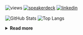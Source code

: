 ![views](https://komarev.com/ghpvc/?username=chck&color=blueviolet)
[![speakerdeck](https://img.shields.io/badge/Speaker_Deck-chck-8a2be2?style=flat-square&logo=speaker-deck)](https://speakerdeck.com/chck)
[![linkedin](https://img.shields.io/badge/LinkedIn-chck-8a2be2?style=flat-square&logo=linkedin)](https://www.linkedin.com/in/chck/)

<p align="left"> 
  <img alt="GitHub Stats" align="center" height="150" src="https://github-readme-stats-nine-umber-51.vercel.app/api?username=chck&count_private=true&show_icons=true&hide_title=true&theme=buefy" />
  <img alt="Top Langs" align="center" height="150" src="https://github-readme-stats-nine-umber-51.vercel.app/api/top-langs/?username=chck&layout=compact&count_private=true&show_icons=true&hide_title=true&theme=buefy" />
</p>

<details>
  <summary><b>Read more</b></summary>
  <br>

  <!--START_SECTION:waka-->
**🐱 My GitHub Data** 

> 📦 82.6 kB Used in GitHub's Storage 
 > 
> 🏆 482 Contributions in the Year 2024
 > 
> 💼 Opted to Hire
 > 
> 📜 133 Public Repositories 
 > 
> 🔑 22 Private Repositories 
 > 
**I'm a Night 🦉** 

```text
🌞 Morning                862 commits         ███░░░░░░░░░░░░░░░░░░░░░░   13.17 % 
🌆 Daytime                2101 commits        ████████░░░░░░░░░░░░░░░░░   32.11 % 
🌃 Evening                1918 commits        ███████░░░░░░░░░░░░░░░░░░   29.31 % 
🌙 Night                  1663 commits        ██████░░░░░░░░░░░░░░░░░░░   25.41 % 
```
📅 **I'm Most Productive on Thursday** 

```text
Monday                   1292 commits        █████░░░░░░░░░░░░░░░░░░░░   19.74 % 
Tuesday                  1000 commits        ████░░░░░░░░░░░░░░░░░░░░░   15.28 % 
Wednesday                1078 commits        ████░░░░░░░░░░░░░░░░░░░░░   16.47 % 
Thursday                 1573 commits        ██████░░░░░░░░░░░░░░░░░░░   24.04 % 
Friday                   655 commits         ███░░░░░░░░░░░░░░░░░░░░░░   10.01 % 
Saturday                 381 commits         █░░░░░░░░░░░░░░░░░░░░░░░░   05.82 % 
Sunday                   565 commits         ██░░░░░░░░░░░░░░░░░░░░░░░   08.63 % 
```


📊 **This Week I Spent My Time On** 

```text
💬 Programming Languages: 
Rust                     1 hr 14 mins        ██████████░░░░░░░░░░░░░░░   39.85 % 
Terraform                47 mins             ██████░░░░░░░░░░░░░░░░░░░   25.23 % 
Makefile                 20 mins             ███░░░░░░░░░░░░░░░░░░░░░░   11.06 % 
TOML                     16 mins             ██░░░░░░░░░░░░░░░░░░░░░░░   08.80 % 
Markdown                 14 mins             ██░░░░░░░░░░░░░░░░░░░░░░░   07.65 % 

🔥 Editors: 
RustRover                1 hr 45 mins        ██████████████░░░░░░░░░░░   55.92 % 
Neovim                   1 hr 22 mins        ███████████░░░░░░░░░░░░░░   44.08 % 
```

**I Mostly Code in Python** 

```text
Python                   45 repos            █████████░░░░░░░░░░░░░░░░   34.88 % 
Jupyter Notebook         19 repos            ████░░░░░░░░░░░░░░░░░░░░░   14.73 % 
Rust                     7 repos             █░░░░░░░░░░░░░░░░░░░░░░░░   05.43 % 
TypeScript               4 repos             █░░░░░░░░░░░░░░░░░░░░░░░░   03.10 % 
Astro                    1 repo              ░░░░░░░░░░░░░░░░░░░░░░░░░   00.78 % 
```



**Timeline**

![Lines of Code chart](https://raw.githubusercontent.com/chck/chck/main/assets/bar_graph.png)


 Last Updated on 2024-08-09 01:43 UTC
<!--END_SECTION:waka-->
</details>

